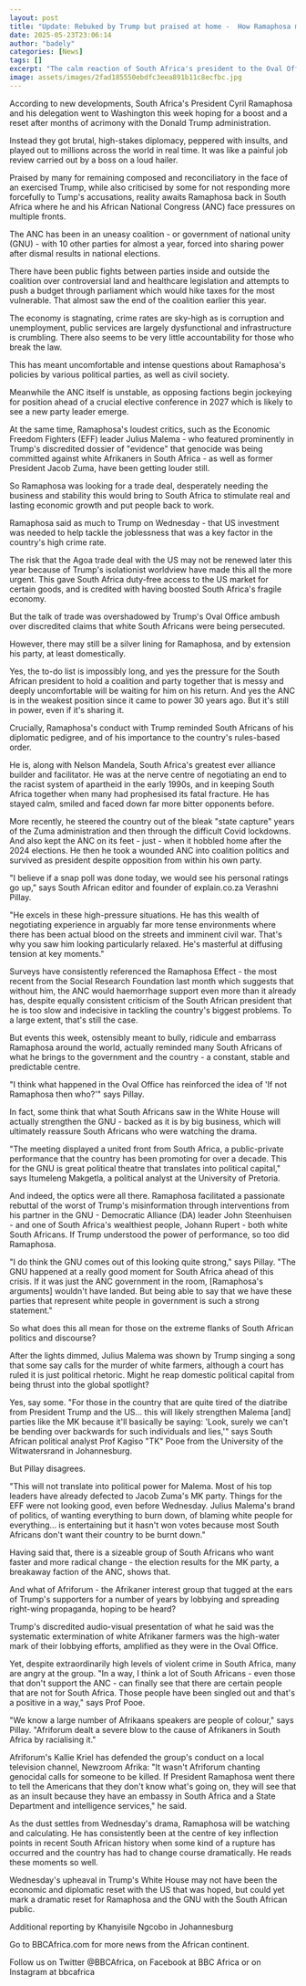 ```yaml
---
layout: post
title: "Update: Rebuked by Trump but praised at home -  How Ramaphosa might gain from US showdown"
date: 2025-05-23T23:06:14
author: "badely"
categories: [News]
tags: []
excerpt: "The calm reaction of South Africa's president to the Oval Office ambush might boost his standing at home."
image: assets/images/2fad185550ebdfc3eea891b11c8ecfbc.jpg
---
```


According to new developments, South Africa's President Cyril Ramaphosa and his delegation went to Washington this week hoping for a boost and a reset after months of acrimony with the Donald Trump administration.

Instead they got brutal, high-stakes diplomacy, peppered with insults, and played out to millions across the world in real time. It was like a painful job review carried out by a boss on a loud hailer.

Praised by many for remaining composed and reconciliatory in the face of an exercised Trump, while also criticised by some for not responding more forcefully to Tump's accusations, reality awaits Ramaphosa back in South Africa where he and his African National Congress (ANC) face pressures on multiple fronts.

The ANC has been in an uneasy coalition - or government of national unity (GNU) - with 10 other parties for almost a year, forced into sharing power after dismal results in national elections.

There have been public fights between parties inside and outside the coalition over controversial land and healthcare legislation and attempts to push a budget through parliament which would hike taxes for the most vulnerable. That almost saw the end of the coalition earlier this year.

The economy is stagnating, crime rates are sky-high as is corruption and unemployment, public services are largely dysfunctional and infrastructure is crumbling. There also seems to be very little accountability for those who break the law. 

This has meant uncomfortable and intense questions about Ramaphosa's policies by various political parties, as well as civil society.

Meanwhile the ANC itself is unstable, as opposing factions begin jockeying for position ahead of a crucial elective conference in 2027 which is likely to see a new party leader emerge.

At the same time, Ramaphosa's loudest critics, such as the Economic Freedom Fighters (EFF) leader Julius Malema - who featured prominently in Trump's discredited dossier of "evidence" that genocide was being committed against white Afrikaners in South Africa - as well as former President Jacob Zuma, have been getting louder still.

So Ramaphosa was looking for a trade deal, desperately needing the business and stability this would bring to South Africa to stimulate real and lasting economic growth and put people back to work.

Ramaphosa said as much to Trump on Wednesday - that US investment was needed to help tackle the joblessness that was a key factor in the country's high crime rate.

The risk that the Agoa trade deal with the US may not be renewed later this year because of Trump's isolationist worldview have made this all the more urgent. This gave South Africa duty-free access to the US market for certain goods, and is credited with having boosted South Africa's fragile economy.

But the talk of trade was overshadowed by Trump's Oval Office ambush over discredited claims that white South Africans were being persecuted.

However, there may still be a silver lining for Ramaphosa, and by extension his party, at least domestically. 

Yes, the to-do list is impossibly long, and yes the pressure for the South African president to hold a coalition and party together that is messy and deeply uncomfortable will be waiting for him on his return. And yes the ANC is in the weakest position since it came to power 30 years ago. But it's still in power, even if it's sharing it.

Crucially, Ramaphosa's conduct with Trump reminded South Africans of his diplomatic pedigree, and of his importance to the country's rules-based order.

He is, along with Nelson Mandela, South Africa's greatest ever alliance builder and facilitator. He was at the nerve centre of negotiating an end to the racist system of apartheid in the early 1990s, and in keeping South Africa together when many had prophesised its fatal fracture. He has stayed calm, smiled and faced down far more bitter opponents before.

More recently, he steered the country out of the bleak "state capture" years of the Zuma administration and then through the difficult Covid lockdowns. And also kept the ANC on its feet - just - when it hobbled home after the 2024 elections. He then he took a wounded ANC into coalition politics and survived as president despite opposition from within his own party.

"I believe if a snap poll was done today, we would see his personal ratings go up," says South African editor and founder of explain.co.za Verashni Pillay. 

"He excels in these high-pressure situations. He has this wealth of negotiating experience in arguably far more tense environments where there has been actual blood on the streets and imminent civil war. That's why you saw him looking particularly relaxed. He's masterful at diffusing tension at key moments."

Surveys have consistently referenced the Ramaphosa Effect - the most recent from the Social Research Foundation last month which suggests that without him, the ANC would haemorrhage support even more than it already has, despite equally consistent criticism of the South African president that he is too slow and indecisive in tackling the country's biggest problems. To a large extent, that's still the case.

But events this week, ostensibly meant to bully, ridicule and embarrass Ramaphosa around the world, actually reminded many South Africans of what he brings to the government and the country - a constant, stable and predictable centre.

"I think what happened in the Oval Office has reinforced the idea of 'If not Ramaphosa then who?'" says Pillay.

In fact, some think that what South Africans saw in the White House will actually strengthen the GNU - backed as it is by big business, which will ultimately reassure South Africans who were watching the drama.

"The meeting displayed a united front from South Africa, a public-private performance that the country has been promoting for over a decade. This for the GNU is great political theatre that translates into political capital," says Itumeleng Makgetla, a political analyst at the University of Pretoria.

And indeed, the optics were all there. Ramaphosa facilitated a passionate rebuttal of the worst of Trump's misinformation through interventions from his partner in the GNU - Democratic Alliance (DA) leader John Steenhuisen - and one of South Africa's wealthiest people, Johann Rupert - both white South Africans. If Trump understood the power of performance, so too did Ramaphosa.

"I do think the GNU comes out of this looking quite strong," says Pillay. "The GNU happened at a really good moment for South Africa ahead of this crisis. If it was just the ANC government in the room, [Ramaphosa's arguments] wouldn't have landed. But being able to say that we have these parties that represent white people in government is such a strong statement."

So what does this all mean for those on the extreme flanks of South African politics and discourse? 

After the lights dimmed, Julius Malema was shown by Trump singing a song that some say calls for the murder of white farmers, although a court has ruled it is just political rhetoric. Might he reap domestic political capital from being thrust into the global spotlight?

Yes, say some. "For those in the country that are quite tired of the diatribe from President Trump and the US… this will likely strengthen Malema [and] parties like the MK because it'll basically be saying: 'Look, surely we can't be bending over backwards for such individuals and lies,'" says South African political analyst Prof Kagiso "TK" Pooe from the University of the Witwatersrand in Johannesburg.

But Pillay disagrees. 

"This will not translate into political power for Malema.  Most of his top leaders have already defected to Jacob Zuma's MK party. Things for the EFF were not looking good, even before Wednesday. Julius Malema's brand of politics, of wanting everything to burn down, of blaming white people for everything... is entertaining but it hasn't won votes because most South Africans don't want their country to be burnt down."

Having said that, there is a sizeable group of South Africans who want faster and more radical change - the election results for the MK party, a breakaway faction of the ANC, shows that.

And what of Afriforum - the Afrikaner interest group that tugged at the ears of Trump's supporters for a number of years by lobbying and spreading right-wing propaganda, hoping to be heard?

Trump's discredited audio-visual presentation of what he said was the systematic extermination of white Afrikaner farmers was the high-water mark of their lobbying efforts, amplified as they were in the Oval Office.

Yet, despite extraordinarily high levels of violent crime in South Africa, many are angry at the group. "In a way, I think a lot of South Africans - even those that don't support the ANC - can finally see that there are certain people that are not for South Africa. Those people have been singled out and that's a positive in a way," says Prof Pooe.

"We know a large number of Afrikaans speakers are people of colour," says Pillay. "Afriforum dealt a severe blow to the cause of Afrikaners in South Africa by racialising it."

Afriforum's Kallie Kriel has defended the group's conduct on a local television channel, Newzroom Afrika: "It wasn't Afriforum chanting genocidal calls for someone to be killed. If President Ramaphosa went there to tell the Americans that they don't know what's going on, they will see that as an insult because they have an embassy in South Africa and a State Department and intelligence services," he said.

As the dust settles from Wednesday's drama, Ramaphosa will be watching and calculating. He has consistently been at the centre of key inflection points in recent South African history when some kind of a rupture has occurred and the country has had to change course dramatically. He reads these moments so well.

Wednesday's upheaval in Trump's White House may not have been the economic and diplomatic reset with the US that was hoped, but could yet mark a dramatic reset for Ramaphosa and the GNU with the South African public.

Additional reporting by Khanyisile Ngcobo in Johannesburg

Go to BBCAfrica.com for more news from the African continent.

Follow us on Twitter @BBCAfrica, on Facebook at BBC Africa or on Instagram at bbcafrica

